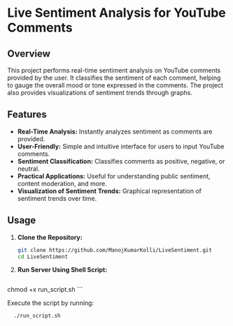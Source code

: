 # Live Sentiment Analysis for YouTube Comments

## Overview

This project performs real-time sentiment analysis on YouTube comments provided by the user. It classifies the sentiment of each comment, helping to gauge the overall mood or tone expressed in the comments. The project also provides visualizations of sentiment trends through graphs.

## Features

- **Real-Time Analysis:** Instantly analyzes sentiment as comments are provided.
- **User-Friendly:** Simple and intuitive interface for users to input YouTube comments.
- **Sentiment Classification:** Classifies comments as positive, negative, or neutral.
- **Practical Applications:** Useful for understanding public sentiment, content moderation, and more.
- **Visualization of Sentiment Trends:** Graphical representation of sentiment trends over time.

## Usage

1. **Clone the Repository:**
   ```bash
   git clone https://github.com/ManojKumarKolli/LiveSentiment.git
   cd LiveSentiment
   ```

2. **Run Server Using Shell Script:**
   ```bash
  chmod +x run_script.sh
    ```

Execute the script by running:
```bash
  ./run_script.sh
```
